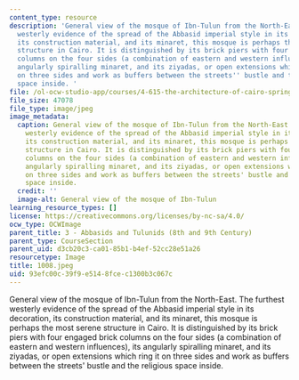 ```yaml
---
content_type: resource
description: 'General view of the mosque of Ibn-Tulun from the North-East. The furthest
  westerly evidence of the spread of the Abbasid imperial style in its decoration,
  its construction material, and its minaret, this mosque is perhaps the most serene
  structure in Cairo. It is distinguished by its brick piers with four engaged brick
  columns on the four sides (a combination of eastern and western influences), its
  angularly spiralling minaret, and its ziyadas, or open extensions which ring it
  on three sides and work as buffers between the streets'' bustle and the religious
  space inside. '
file: /ol-ocw-studio-app/courses/4-615-the-architecture-of-cairo-spring-2002/93efc00c39f9e5148fcec1300b3c067c_1008.jpeg
file_size: 47078
file_type: image/jpeg
image_metadata:
  caption: General view of the mosque of Ibn-Tulun from the North-East. The furthest
    westerly evidence of the spread of the Abbasid imperial style in its decoration,
    its construction material, and its minaret, this mosque is perhaps the most serene
    structure in Cairo. It is distinguished by its brick piers with four engaged brick
    columns on the four sides (a combination of eastern and western influences), its
    angularly spiralling minaret, and its ziyadas, or open extensions which ring it
    on three sides and work as buffers between the streets' bustle and the religious
    space inside.
  credit: ''
  image-alt: General view of the mosque of Ibn-Tulun
learning_resource_types: []
license: https://creativecommons.org/licenses/by-nc-sa/4.0/
ocw_type: OCWImage
parent_title: 3 - Abbasids and Tulunids (8th and 9th Century)
parent_type: CourseSection
parent_uid: d3cb20c3-ca01-85b1-b4ef-52cc28e51a26
resourcetype: Image
title: 1008.jpeg
uid: 93efc00c-39f9-e514-8fce-c1300b3c067c
---
```

General view of the mosque of Ibn-Tulun from the North-East. The furthest westerly evidence of the spread of the Abbasid imperial style in its decoration, its construction material, and its minaret, this mosque is perhaps the most serene structure in Cairo. It is distinguished by its brick piers with four engaged brick columns on the four sides (a combination of eastern and western influences), its angularly spiralling minaret, and its ziyadas, or open extensions which ring it on three sides and work as buffers between the streets' bustle and the religious space inside. 